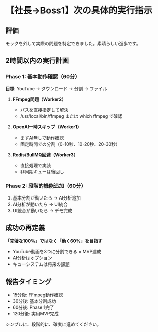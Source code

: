 # 【社長→Boss1】次の具体的実行指示

## 評価
モックを外して実際の問題を特定できました。素晴らしい進歩です。

## 2時間以内の実行計画

### Phase 1: 基本動作確認（60分）
**目標**: YouTube → ダウンロード → 分割 → ファイル

1. **FFmpeg問題（Worker2）**
   - パスを直接指定して解決
   - /usr/local/bin/ffmpeg または which ffmpeg で確認

2. **OpenAI一時スキップ（Worker1）**
   - まずAI無しで動作確認
   - 固定時間での分割（0-10秒、10-20秒、20-30秒）

3. **Redis/BullMQ回避（Worker3）**
   - 直接処理で実装
   - 非同期キューは後回し

### Phase 2: 段階的機能追加（60分）
1. 基本分割が動いたら → AI分析追加
2. AI分析が動いたら → UI統合
3. UI統合が動いたら → デモ完成

## 成功の再定義
**「完璧な100%」ではなく「動く60%」を目指す**

- YouTube動画を3つに分割できる = MVP達成
- AI分析はオプション
- キューシステムは将来の課題

## 報告タイミング
- 15分後: FFmpeg動作確認
- 30分後: 基本分割成功
- 60分後: Phase 1完了
- 120分後: 実用MVP完成

シンプルに、段階的に、確実に進めてください。
